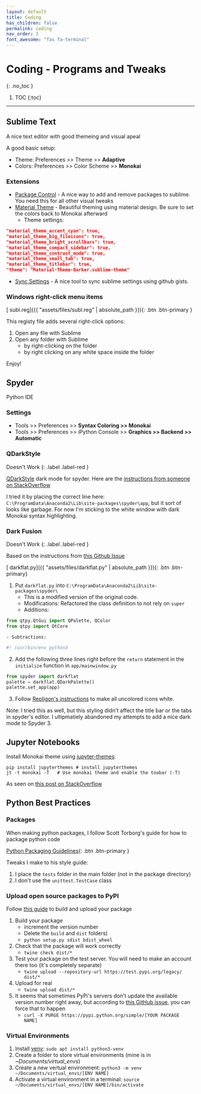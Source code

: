 ```yaml
---
layout: default
title: Coding
has_children: false
permalink: coding
nav_order: 3
font_awesome: "fas fa-terminal"
---
```



# <i class="{{ page.font_awesome }}"></i> Coding - Programs and Tweaks
{: .no_toc }

1. TOC
{:toc}

---

## Sublime Text
A nice text editor with good themeing and visual apeal

A good basic setup: 
- Theme: Preferences >> Theme >> **Adaptive**
- Colors: Preferences >> Color Scheme >> **Monokai**

### Extensions
- [Package Control](https://packagecontrol.io/installation) - A nice way to add and remove packages to sublime. You need this for all other visual tweaks
- [Material Theme](https://github.com/equinusocio/material-theme) - Beautiful theming using material design. Be sure to set the colors back to Monokai afterward
	- Theme settings:
```json
"material_theme_accent_cyan": true,
"material_theme_big_fileicons": true,
"material_theme_bright_scrollbars": true,
"material_theme_compact_sidebar": true,
"material_theme_contrast_mode": true,
"material_theme_small_tab": true,
"material_theme_titlebar": true,
"theme": "Material-Theme-Darker.sublime-theme"
```
- [Sync Settings](https://packagecontrol.io/packages/Sync%20Settings) - A nice tool to sync sublime settings using github gists.


### Windows right-click menu items

[<i class="fas fa-file-alt"></i> subl.reg]({{ "assets/files/subl.reg" | absolute_path }}){: .btn .btn-primary }

This registy file adds several right-click options:
1. Open any file with Sublime
2. Open any folder with Sublime
	- by right-clicking on the folder
	- by right clicking on any white space inside the folder

Enjoy!


## Spyder
Python IDE

### Settings
- Tools >> Preferences >> **Syntax Coloring >> Monokai**
- Tools >> Preferences >> iPython Console >> **Graphics >> Backend >> Automatic**

### QDarkStyle

Doesn't Work
{: .label .label-red }

[QDarkStyle](https://github.com/ColinDuquesnoy/QDarkStyleSheet) dark mode for spyder. Here are the [instructions from someone on StackOverflow](https://github.com/spyder-ide/spyder/issues/2350#issuecomment-436320189)

I tried it by placing the correct line here: `C:\ProgramData\Anaconda2\Lib\site-packages\spyder\app`, but it sort of looks like garbage. For now I'm sticking to the white window with dark Monokai syntax highlighting.

### Dark Fusion

Doesn't Work
{: .label .label-red }

Based on the instructions from [this Github Issue](https://github.com/spyder-ide/spyder/issues/2350#issuecomment-440693015)

[<i class="fas fa-file-code"></i> darkflat.py]({{ "assets/files/darkflat.py" | absolute_path }}){: .btn .btn-primary}

1. Put `darkflat.py` into `C:\ProgramData\Anaconda2\Lib\site-packages\spyder\`
	- This is a modified version of the original code.
	- Modifications: Refactored the class definition to not rely on `super`
	- Additions: 
```python
from qtpy.QtGui import QPalette, QColor
from qtpy import QtCore
```
	- Subtractions:
```python
#! /usr/bin/env python3
```


2. Add the following three lines right before the `return` statement in the `initialize` function in `app/mainwindow.py`
```python
from spyder import darkflat
palette = darkflat.QDarkPalette()
palette.set_app(app)
```

3. Follow [Repligon's instructions](https://github.com/spyder-ide/spyder/issues/2350#issuecomment-440693015) to make all uncolored icons white.

Note: I tried this as well, but this styling didn't affect the title bar or the tabs in spyder's editor. I ultipmatiely abandoned my attempts to add a nice dark mode to Spyder 3.


## Jupyter Notebooks

Install Monokai theme using [jupyter-themes](https://github.com/dunovank/jupyter-themes):
```shell
pip install jupyterthemes # install jupyterthemes
jt -t monokai -T   # Use monokai theme and enable the toobar (-T)
```

As seen on [this post on StackOverflow](https://stackoverflow.com/a/49444359)


## Python Best Practices

### Packages
When making python packages, I follow Scott Torborg's guide for how to package python code

[Python Packaging Guidelines](https://python-packaging.readthedocs.io/en/latest/index.html){: .btn .btn-primary }

Tweaks I make to his style guide:
1. I place the `tests` folder in the main folder (not in the package directory)
2. I don't use the `unittest.TestCase` class

### Upload open source packages to PyPI
Follow [this guide](https://realpython.com/pypi-publish-python-package/) to build and upload your package
1. Build your package
	- increment the version number
	- Delete the `build` and `dist` folders)
	- `python setup.py sdist bdist_wheel`
2. Check that the package will work correctly
	- `twine check dist/*`
3. Test your package on the test server. You will need to make an account there too (it's completely separate)
	- `twine upload --repository-url https://test.pypi.org/legacy/ dist/*`
4. Upload for real
	- `twine upload dist/*`
5. It seems that sometimes PyPi's servers don't update the available version number right away, but according to [this GitHub issue](https://github.com/pypa/pip/issues/4888), you can force that to happen
	- `curl -X PURGE https://pypi.python.org/simple/[YOUR PACKAGE NAME]`


### Virtual Environments
1. Install [venv](https://docs.python.org/3/library/venv.html): `sudo apt install python3-venv`
2. Create a folder to store virtual environments (mine is in _~Documents/virtual_envs_)
3. Create a new vertual environment: `python3 -m venv ~/Documents/virtual_envs/[ENV NAME]`
4. Activate a virtual environment in a terminal: `source ~/Documents/virtual_envs/[ENV NAME]/bin/activate`